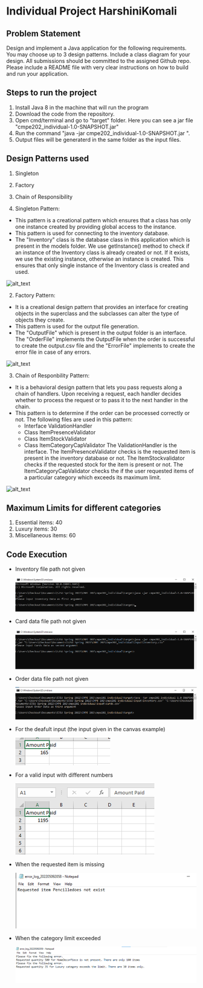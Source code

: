 # Individual Project HarshiniKomali

## Problem Statement
Design and implement a Java application for the following requirements. You may choose up to 3 design patterns. Include a class diagram for your design. All submissions should be committed to the assigned Github repo. Please include a README file with very clear instructions on how to build and run your application.

## Steps to run the project
1. Install Java 8 in the machine that will run the program
2. Download the code from the repository.
3. Open cmd/terminal and go to "target" folder. Here you can see a jar file "cmpe202_individual-1.0-SNAPSHOT.jar"
4. Run the command "java -jar cmpe202_individual-1.0-SNAPSHOT.jar <Path to inventory.csv file> <Path to cards.csv file> <Path to order.csv file>".
5. Output files will be generaterd in the same folder as the input files.

## Design Patterns used
1. Singleton
2. Factory
3. Chain of Responsibility
 
1. Singleton Pattern: 
 * This pattern is a creational pattern which ensures that a class has only one instance created by providing global access to the instance.
 * This pattern is used for connecting to the inventory database.
 * The "Inventory" class is the database class in this application which is present in the models folder. We use getInstance() method to check if an instance of the     Inventory class is already created or not. If it exists, we use the existing instance, otherwise an instance is created. This ensures that only single instance of the Inventory class is created and used.
 
 ![alt_text](https://github.com/gopinathsjsu/individual-project-HarshiniKomali/tree/main/class_diagrams/singleton.png)
 
2. Factory Pattern:
 * It is a creational design pattern that provides an interface for creating objects in the superclass and the subclasses can alter the type of objects they create.
 * This pattern is used for the output file generation.
 * The "OutputFile" which is present in the output folder is an interface. The "OrderFile" implements the OutputFile when the order is successful to create the output.csv file and the "ErrorFile" implements to create the error file in case of any errors.
 
 ![alt_text](https://github.com/gopinathsjsu/individual-project-HarshiniKomali/tree/main/class_diagrams/factory_pattern.png)
 
3. Chain of Responbility Pattern:
 * It is a behavioral design pattern that lets you pass requests along a chain of handlers. Upon receiving a request, each handler decides whether to process the request or to pass it to the next handler in the chain.
 * This pattern is to determine if the order can be processed correctly or not. The following files are used in this pattern:
   * Interface ValidationHandler
   * Class ItemPresenceValidator
   * Class ItemStockValidator
   * Class ItemCategoryCapValidator
 The ValidationHandler is the interface. The ItemPresenceValidator checks is the requested item is present in the inventory database or not. The ItemStockvalidator checks if the requested stock for the item is present or not. The ItemCategoryCapValidator checks the if the user requested items of a particular category which exceeds its maximum limit.
 
 ![alt_text](https://github.com/gopinathsjsu/individual-project-HarshiniKomali/tree/main/class_diagrams/cor.png)
 
 ## Maximum Limits for different categories
 1. Essential items: 40
 2. Luxury items: 30
 3. Miscellaneous items: 60
 
 ## Code Execution
  * Inventory file path not given
 
    ![alt_text](https://github.com/gopinathsjsu/individual-project-HarshiniKomali/blob/main/screenshots/screenshot_1.png)
 
  * Card data file path not given
    
    ![alt_text](https://github.com/gopinathsjsu/individual-project-HarshiniKomali/blob/main/screenshots/screenshot_2.png)
 
  * Order data file path not given
    
    ![alt_text](https://github.com/gopinathsjsu/individual-project-HarshiniKomali/blob/main/screenshots/screenshot_3.png)
 
  * For the deafult input (the input given in the canvas example)
 
    ![alt_text](https://github.com/gopinathsjsu/individual-project-HarshiniKomali/blob/main/screenshots/screenshot_4.png)
 
  * For a valid input with different numbers
 
    ![alt_text](https://github.com/gopinathsjsu/individual-project-HarshiniKomali/blob/main/screenshots/screenshot_5.png)
 
  * When the requested item is missing
   
    ![alt_text](https://github.com/gopinathsjsu/individual-project-HarshiniKomali/blob/main/screenshots/screenshot_6.png)
 
  * When the category limit exceeded
 
    ![alt_text](https://github.com/gopinathsjsu/individual-project-HarshiniKomali/blob/main/screenshots/screenshot_7.png)
 
 
 
   
 

